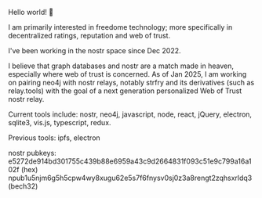 Hello world! 👋

I am primarily interested in freedome technology; more specifically in decentralized ratings, reputation and web of trust.

I've been working in the nostr space since Dec 2022.

I believe that graph databases and nostr are a match made in heaven, especially where web of trust is concerned. As of Jan 2025, I am working on pairing neo4j with nostr relays, notably strfry and its derivatives (such as relay.tools) with the goal of a next generation personalized Web of Trust nostr relay.

Current tools include: nostr, neo4j, javascript, node, react, jQuery, electron, sqlite3, vis.js, typescript, redux.

Previous tools: ipfs, electron

nostr pubkeys:<br>
e5272de914bd301755c439b88e6959a43c9d2664831f093c51e9c799a16a102f (hex)
npub1u5njm6g5h5cpw4wy8xugu62e5s7f6fnysv0sj0z3a8rengt2zqhsxrldq3 (bech32)
